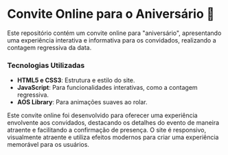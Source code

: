 # Convite Online para o Aniversário 🎉

Este repositório contém um convite online para "aniversário", apresentando uma experiência interativa e informativa para os convidados, realizando a contagem regressiva da data.


### Tecnologias Utilizadas
- **HTML5 e CSS3**: Estrutura e estilo do site.
- **JavaScript**: Para funcionalidades interativas, como a contagem regressiva.
- **AOS Library**: Para animações suaves ao rolar.

Este convite online foi desenvolvido para oferecer uma experiência envolvente aos convidados, destacando os detalhes do evento de maneira atraente e facilitando a confirmação de presença. O site é responsivo, visualmente atraente e utiliza efeitos modernos para criar uma experiência memorável para os usuários.
